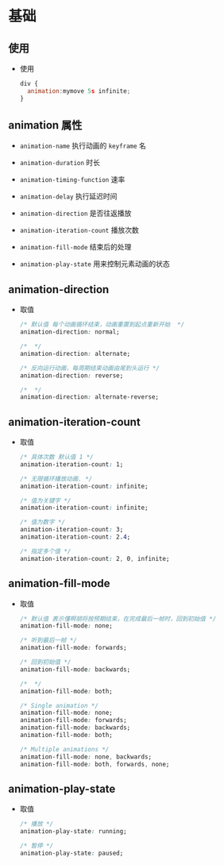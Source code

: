 # 基础

## 使用

- 使用

    ```js
    div {
      animation:mymove 5s infinite;
    }
    ```

## animation 属性

- `animation-name` 执行动画的 `keyframe` 名

- `animation-duration` 时长

- `animation-timing-function` 速率

- `animation-delay` 执行延迟时间

- `animation-direction` 是否往返播放

- `animation-iteration-count`  播放次数

- `animation-fill-mode` 结束后的处理

- `animation-play-state` 用来控制元素动画的状态

## animation-direction

- 取值

    ```css
    /* 默认值 每个动画循环结束，动画重置到起点重新开始  */
    animation-direction: normal;

    /*  */
    animation-direction: alternate;

    /* 反向运行动画，每周期结束动画由尾到头运行 */
    animation-direction: reverse;

    /*  */
    animation-direction: alternate-reverse;
    ```

## animation-iteration-count

- 取值

    ```css
    /* 具体次数 默认值 1 */
    animation-iteration-count: 1;

    /* 无限循环播放动画. */
    animation-iteration-count: infinite;
    ```

    ```css
    /* 值为关键字 */
    animation-iteration-count: infinite;

    /* 值为数字 */
    animation-iteration-count: 3;
    animation-iteration-count: 2.4;

    /* 指定多个值 */
    animation-iteration-count: 2, 0, infinite;
    ```

## animation-fill-mode

- 取值

    ```css
    /* 默认值 表示懂啊胡将按预期结束，在完成最后一帧时，回到初始值 */
    animation-fill-mode: none;

    /* 听到最后一帧 */
    animation-fill-mode: forwards;

    /* 回到初始值 */
    animation-fill-mode: backwards;

    /*  */
    animation-fill-mode: both;
    ```

    ```css
    /* Single animation */
    animation-fill-mode: none;
    animation-fill-mode: forwards;
    animation-fill-mode: backwards;
    animation-fill-mode: both;

    /* Multiple animations */
    animation-fill-mode: none, backwards;
    animation-fill-mode: both, forwards, none;
    ```

## animation-play-state

- 取值

    ```css
    /* 播放 */
    animation-play-state: running;

    /* 暂停 */
    animation-play-state: paused;
    ```
